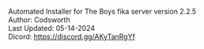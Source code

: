Automated Installer for The Boys fika server version 2.2.5 <br />
Author: Codsworth <br />
Last Updated: 05-14-2024 <br />
Dicord: https://discord.gg/AKyTanRgYf
